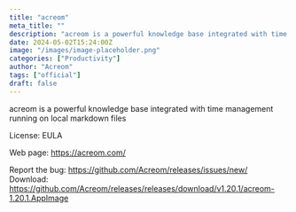 ```yaml
---
title: "acreom"
meta_title: ""
description: "acreom is a powerful knowledge base integrated with time management running on local markdown files"
date: 2024-05-02T15:24:00Z
image: "/images/image-placeholder.png"
categories: ["Productivity"]
author: "Acreom"
tags: ["official"]
draft: false
---
```


acreom is a powerful knowledge base integrated with time management running on local markdown files

License: EULA

Web page: https://acreom.com/

Report the bug: https://github.com/Acreom/releases/issues/new/  
Download: https://github.com/Acreom/releases/releases/download/v1.20.1/acreom-1.20.1.AppImage
